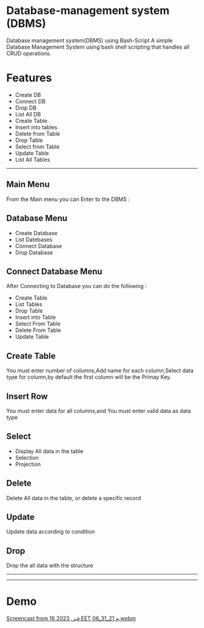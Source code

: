 # Database-management system (DBMS)
Database management system(DBMS) using Bash-Script
A simple Database Management System using bash shell scripting that handles all CRUD operations.
# Features
- Create DB
- Connect DB
- Drop DB
- List All DB 
- Create Table
- Insert into tables
- Delete from Table
- Drop Table
- Select from Table
- Update Table
- List All Tables
--------------------------------------------------------------------------------------------------------------------------------------
## Main Menu
From the Main menu you can Enter to the DBMS :
## Database Menu
- Create Database
- List Datebases
- Connect Database
- Drop Database

## Connect Database Menu
After Connecting to Database you can do the following :
- Create Table
- List Tables
- Drop Table
- Insert into Table
- Select From Table
- Delete From Table
- Update Table

## Create Table
You must enter number of columns,Add name for each column,Select data type for column,by default the first column will be the Primay Key.
## Insert Row
You must enter data for all columns,and You must enter valid data as data type
## Select
- Display All data in the table
- Selection
- Projection
## Delete
Delete All data in the table, or delete a specific record
## Update
Update data according to condition
## Drop
Drop the all data with the structure


--------------------------------------------------------------------------------------------------------------------------------------
--------------------------------------------------------------------------------------------------------------------------------------

# Demo
[Screencast from 16 فبر, 2023 EET 06_31_21 م.webm](https://user-images.githubusercontent.com/47718954/219783963-8ea5fb59-8dbf-4acb-9312-4c8c27d66279.webm)
